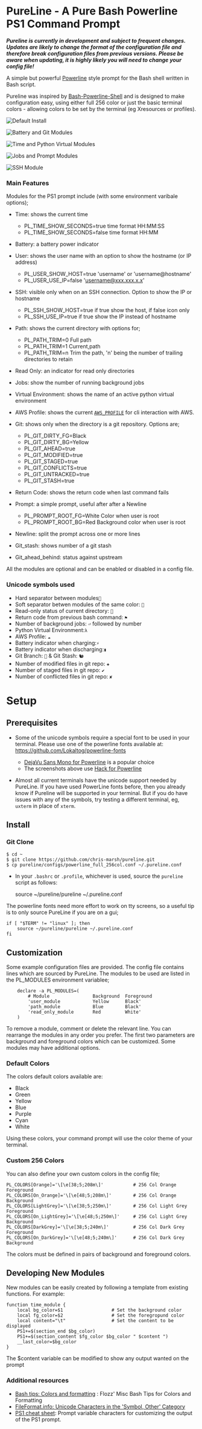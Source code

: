 PureLine - A Pure Bash Powerline PS1 Command Prompt
===================================================

*__Pureline is currently in development and subject to frequent changes. Updates are likely to change the format of the configuration file and therefore break configuration files from previous versions. Please be aware when updating, it is highly likely you will need to change your config file!__*

A simple but powerful [Powerline](https://github.com/Lokaltog/vim-powerline) style prompt for the Bash shell written in Bash script.

Pureline was inspired by [Bash-Powerline-Shell](https://github.com/abhijitvalluri/bash-powerline-shell) and is designed to make configuration easy, using either full 256 color or just the basic terminal colors - allowing colors to be set by the terminal (eg Xresources or profiles).

![Default Install](/Screenshots/screen1.png?raw=true "PureLine Bash PS1: Default install")

![Battery and Git Modules](/Screenshots/screen2.png?raw=true "PureLine Bash PS1: Battery and Git Modules")

![Time and Python Virtual Modules](/Screenshots/screen3.png?raw=true "PureLine Bash PS1: Time and Python Virtual Modules")

![Jobs and Prompt Modules](/Screenshots/screen4.png?raw=true "PureLine Bash PS1: Jobs and Prompt Modules")

![SSH Module](/Screenshots/screen6.png?raw=true "PureLine Bash PS1: SSH Module")

### Main Features

Modules for the PS1 prompt include (with some environment varibale options);

* Time: shows the current time
    * PL_TIME_SHOW_SECONDS=true   time format HH:MM:SS
    * PL_TIME_SHOW_SECONDS=false  time format HH:MM

* Battery: a battery power indicator

* User: shows the user name with an option to show the hostname (or IP address)
    * PL_USER_SHOW_HOST=true      'username' or 'username@hostname'
    * PL_USER_USE_IP=false        'username@xxx.xxx.x.x'

* SSH: visible only when on an SSH connection. Option to show the IP or hostname
    * PL_SSH_SHOW_HOST=true       if true show the host, if false icon only
    * PL_SSH_USE_IP=true          if true show the IP instead of hostname

* Path: shows the current directory with options for;
    * PL_PATH_TRIM=0              Full path
    * PL_PATH_TRIM=1              Current,path
    * PL_PATH_TRIM=n              Trim the path, 'n' being the number of trailing directories to retain 

* Read Only: an indicator for read only directories

* Jobs: show the number of running background jobs

* Virtual Environment: shows the name of an active python virtual environment

* AWS Profile: shows the current [`AWS_PROFILE`](https://docs.aws.amazon.com/cli/latest/userguide/cli-configure-profiles.html#using-profiles) for cli interaction with AWS.

* Git: shows only when the directory is a git repository. Options are;
    * PL_GIT_DIRTY_FG=Black       
    * PL_GIT_DIRTY_BG=Yellow
    * PL_GIT_AHEAD=true
    * PL_GIT_MODIFIED=true
    * PL_GIT_STAGED=true
    * PL_GIT_CONFLICTS=true
    * PL_GIT_UNTRACKED=true
    * PL_GIT_STASH=true

* Return Code: shows the return code when last command fails

* Prompt: a simple prompt, useful after after a Newline
   * PL_PROMPT_ROOT_FG=White  Color when user is root
   * PL_PROMPT_ROOT_BG=Red    Background color when user is root

* Newline: split the prompt across one or more lines

* Git_stash: shows number of a git stash
* Git_ahead_behind: status against upstream

All the modules are optional and can be enabled or disabled in a config file.

### Unicode symbols used

* Hard separator between modules``
* Soft separator betwen modules of the same color: ``
* Read-only status of current directory: ``
* Return code from previous bash command: `⚑`
* Number of background jobs: `⏎` followed by number
* Python Virtual Environment:`λ`
* AWS Profile: `☁`
* Battery indicator when charging:`⚡`
* Battery indicator when discharging:`▮`
* Git Branch: ``
& Git Stash: `🐿`
* Number of modified files in git repo: `✚`
* Number of staged files in git repo: `✔`
* Number of conflicted files in git repo: `✘`

# Setup

## Prerequisites

* Some of the unicode symbols require a special font to be used in your terminal. Please use one of the powerline fonts available at: https://github.com/Lokaltog/powerline-fonts

  * [DejaVu Sans Mono for Powerline](https://github.com/powerline/fonts/tree/master/DejaVuSansMono) is a popular choice
  * The screenshots above use [Hack for Powerline](https://github.com/powerline/fonts/tree/master/Hack)

* Almost all current terminals have the unicode support needed by PureLine. If you have used PowerLine fonts before, then you already know if Pureline will be supported in your terminal. But if you do have issues with any of the symbols, try testing a different terminal, eg, `uxterm` in place of `xterm`.

## Install

### Git Clone

    $ cd ~
    $ git clone https://github.com/chris-marsh/pureline.git
    $ cp pureline/configs/powerline_full_256col.conf ~/.pureline.conf

* In your `.bashrc` or `.profile`, whichever is used, source the `pureline` script as follows:

    source ~/pureline/pureline ~/.pureline.conf

The powerline fonts need more effort to work on tty screens, so a useful tip is to only source PureLine if you are on a gui;

    if [ "$TERM" != "linux" ]; then
        source ~/pureline/pureline ~/.pureline.conf
    fi

## Customization

Some example configuration files are provided. The config file contains lines which are sourced by PureLine. The modules to be used are listed in the PL_MODULES environment variablee;

        declare -a PL_MODULES=(
            # Module                Background  Foreground
            'user_module            Yellow      Black'
            'path_module            Blue        Black'
            'read_only_module       Red         White'
        )

To remove a module, comment or delete the relevant line. You can rearrange the modules in any order you prefer. The first two parameters are background and foreground colors which can be customized. Some modules may have additional options.

### Default Colors

The colors default colors available are:

* Black
* Green
* Yellow
* Blue
* Purple
* Cyan
* White

Using these colors, your command prompt will use the color theme of your terminal.

### Custom 256 Colors

You can also define your own custom colors in the config file;

    PL_COLORS[Orange]='\[\e[38;5;208m\]'           # 256 Col Orange Foreground
    PL_COLORS[On_Orange]='\[\e[48;5;208m\]'        # 256 Col Orange Background
    PL_COLORS[LightGrey]='\[\e[38;5;250m\]'        # 256 Col Light Grey Foreground
    PL_COLORS[On_LightGrey]='\[\e[48;5;250m\]'     # 256 Col Light Grey Background
    PL_COLORS[DarkGrey]='\[\e[38;5;240m\]'         # 256 Col Dark Grey Foreground
    PL_COLORS[On_DarkGrey]='\[\e[48;5;240m\]'      # 256 Col Dark Grey Background

The colors must be defined in pairs of background and foreground colors. 

## Developing New Modules

New modules can be easily created by following a template from existing functions. For example:

    function time_module {
        local bg_color=$1                  # Set the background color
        local fg_color=$2                  # Set the foregropund color
        local content="\t"                 # Set the content to be displayed
        PS1+=$(section_end $bg_color)
        PS1+=$(section_content $fg_color $bg_color " $content ")
        __last_color=$bg_color
    }

The $content variable can be modified to show any output wanted on the prompt

### Additional resources

* [Bash tips: Colors and formatting](https://misc.flogisoft.com/bash/tip_colors_and_formatting) : Flozz' Misc Bash Tips for Colors and Formatting
* [FileFormat.info: Unicode Characters in the 'Symbol, Other' Category](http://www.fileformat.info/info/unicode/category/So/list.htm)
* [PS1 cheat sheet](https://ss64.com/bash/syntax-prompt.html): Prompt variable characters for customizing the output of the PS1 prompt.

